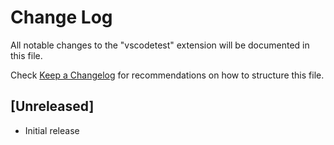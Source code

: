 # Change Log

All notable changes to the "vscodetest" extension will be documented in this file.

Check [Keep a Changelog](http://keepachangelog.com/) for recommendations on how to structure this file.

## [Unreleased]

- Initial release